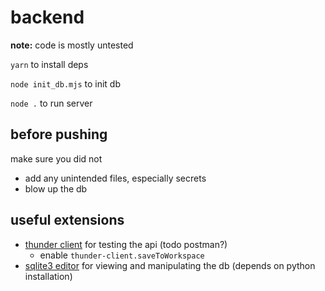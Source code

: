 # backend
**note:** code is mostly untested

`yarn` to install deps

`node init_db.mjs` to init db

`node .` to run server
## before pushing
make sure you did not
* add any unintended files, especially secrets
* blow up the db
## useful extensions
* [thunder client](https://marketplace.visualstudio.com/items?itemName=rangav.vscode-thunder-client) for testing the api (todo postman?)
  * enable `thunder-client.saveToWorkspace`
* [sqlite3 editor](https://marketplace.visualstudio.com/items?itemName=yy0931.vscode-sqlite3-editor) for viewing and manipulating the db (depends on python installation)
